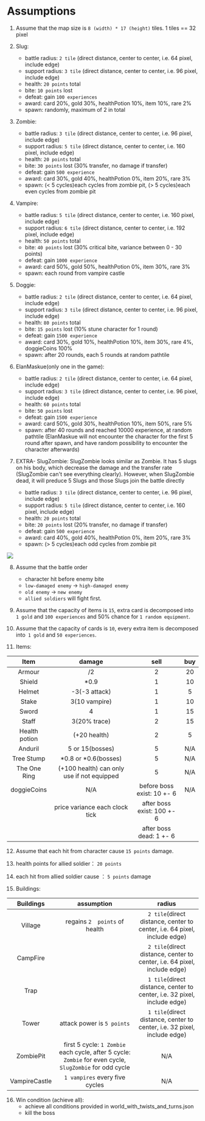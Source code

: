 # Assumptions

1. Assume that the map size is `8 (width) * 17 (height)`  tiles. 1 tiles == 32 pixel

2. Slug: 
    +   battle radius: `2 tile` (direct distance, center to center, i.e. 64 pixel, include edge)
    +   support radius: `3 tile` (direct distance, center to center, i.e. 96 pixel, include edge)
    +   health: `20 points` total
    +   bite: `10 points` lost
    +   defeat: gain `100 experiences`
    +   award: card 20%, gold 30%, healthPotion 10%, item 10%, rare 2%
    +   spawn: randomly, maximum of 2 in total


3. Zombie: 
    +   battle radius: `3 tile` (direct distance, center to center, i.e. 96 pixel, include edge)
    +   support radius: `5 tile` (direct distance, center to center, i.e. 160 pixel, include edge)
    +   health: `20 points` total
    +   bite: `30 points` lost (30% transfer, no damage if transfer)
    +   defeat: gain `500 experience`
    +   award: card 30%, gold 40%, healthPotion 0%, item 20%, rare 3%
    +   spawn: (< 5 cycles)each cycles from zombie pit, (> 5 cycles)each even cycles from zombie pit
    

4.  Vampire: 
    +   battle radius: `5 tile` (direct distance, center to center, i.e. 160 pixel, include edge)
    +   support radius: `6 tile` (direct distance, center to center, i.e. 192 pixel, include edge)
    +   health: `50 points` total
    +   bite: `40 points` lost (30% critical bite, variance between 0 - 30 points)
    +   defeat: gain `1000 experience`
    +   award: card 50%, gold 50%, healthPotion 0%, item 30%, rare 3%
    +   spawn: each round from vampire castle

    
5.  Doggie: 
    +   battle radius: `2 tile` (direct distance, center to center, i.e. 64 pixel, include edge)
    +   support radius: `3 tile` (direct distance, center to center, i.e. 96 pixel, include edge)
    +   health: `80 points` total
    +   bite: `15 points` lost (10% stune character for 1 round)
    +   defeat: gain `1500 experience`
    +   award: card 30%, gold 10%, healthPotion 10%, item 30%, rare 4%, doggieCoins 100%
    +   spawn: after 20 rounds, each 5 rounds at random pathtile


6.  ElanMaskue(only one in the game): 
    +   battle radius: `2 tile` (direct distance, center to center, i.e. 64 pixel, include edge)
    +   support radius: `3 tile` (direct distance, center to center, i.e. 96 pixel, include edge)
    +   health: `60 points` total
    +   bite: `50 points` lost
    +   defeat: gain `1500 experience`
    +   award: card 50%, gold 30%, healthPotion 10%, item 50%, rare 5%
    +   spawn: after 40 rounds and reached 10000 experience, at random pathtile (ElanMaskue will not encounter the character for the first 5 round after spawn, and have random possibility to encounter the character afterwards)


7. EXTRA- SlugZombie: SlugZombie looks similar as Zombie. It has 5 slugs on his body, which decrease the damage and the transfer rate (SlugZombie can't see everything clearly). However, when SlugZombie dead, it will preduce 5 Slugs and those Slugs join the battle directly
    +   battle radius: `3 tile` (direct distance, center to center, i.e. 96 pixel, include edge)
    +   support radius: `5 tile` (direct distance, center to center, i.e. 160 pixel, include edge)
    +   health: `20 points` total
    +   bite: `20 points` lost (20% transfer, no damage if transfer)
    +   defeat: gain `500 experience`
    +   award: card 40%, gold 40%, healthPotion 0%, item 20%, rare 3%
    +   spawn: (> 5 cycles)each odd cycles from zombie pit



![](https://gitlab.cse.unsw.edu.au/COMP2511/21T2/project-groups/T18A_DORITO/21T2-cs2511-project/-/blob/master/src/images/slugzombie.png)


8.  Assume that the battle order
    + character hit before enemy bite
    + `low-damaged enemy` -> `high-damaged enemy`
    + `old enemy` -> `new enemy`
    + `allied soldiers` will fight first. 


9. Assume that the capacity of items is `15`, extra card is decomposed into` 1 gold` and `100 experiences` and 50% chance for `1 random equipment`. 

10. Assume that the capacity of cards is `10`, every extra item is decomposed into` 1 gold` and `50 experiences`. 

11. Items: 

   |     Item      |    damage           | sell | buy  |
   | :-----------: | :-----------------: | :--: | :--: |
   |    Armour     |      /2             |  2   |  20  |
   |    Shield     |     *0.9            |  1   |  10  |
   |    Helmet     |  -3(-3 attack)      |  1   |  5   |
   |     Stake     |  3(10 vampire)      |  1   |  10  |
   |     Sword     |        4            |  1   |  15  |
   |     Staff     |  3(20% trace)       |  2   |  15  |
   | Health potion |  (+20 health)       |  2   |  5   |
   |    Anduril    | 5 or 15(bosses)     |  5   |  N/A |
   |    Tree Stump | *0.8 or *0.6(bosses)|  5   |  N/A |
   |  The One Ring | (+100 health) can only use if not equipped|  5  |  N/A |
   |  doggieCoins  |         N/A         |  before boss exist: 10 +- 6 |  N/A |
   |               | price variance each clock tick|  after boss exist: 100 +- 6 |      |
   |               |                     |  after boss dead: 1 +- 6    |      |


12. Assume that each hit from character cause `15 points` damage. 

13. health points for allied soldier： `20 points`

14. each hit from allied soldier cause ： `5 points` damage

15. Buildings: 

   |   Buildings   |          assumption           | radius |
   | :-----------: | :----------------------------:| :----: |
   |    Village    | regains `2  points` of health |`2 tile`(direct distance, center to center, i.e. 64 pixel, include edge)|
   |    CampFire   |                               |`2 tile`(direct distance, center to center, i.e. 64 pixel, include edge)|
   |     Trap      |                               |`1 tile`(direct distance, center to center, i.e. 32 pixel, include edge)|
   |     Tower     |  attack power is `5 points`   |`1 tile`(direct distance, center to center, i.e. 32 pixel, include edge)|
   |  ZombiePit    |first 5 cycle: `1 Zombie` each cycle, after 5 cycle: `Zombie` for even cycle, `SlugZombie` for odd cycle|   N/A  |
   | VampireCastle |`1 vampires` every five cycles |   N/A  |

16. Win condition (achieve all): 
    +  achieve all conditions provided in world_with_twists_and_turns.json
    +  kill the boss
